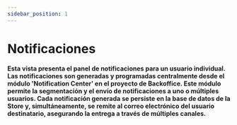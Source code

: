 ```yaml
---
sidebar_position: 1
---
```


# Notificaciones

**Esta vista presenta el panel de notificaciones para un usuario individual. Las notificaciones son generadas y programadas centralmente desde el módulo 'Notification Center' en el proyecto de Backoffice. Este módulo permite la segmentación y el envío de notificaciones a uno o múltiples usuarios. Cada notificación generada se persiste en la base de datos de la Store y, simultáneamente, se remite al correo electrónico del usuario destinatario, asegurando la entrega a través de múltiples canales.**
